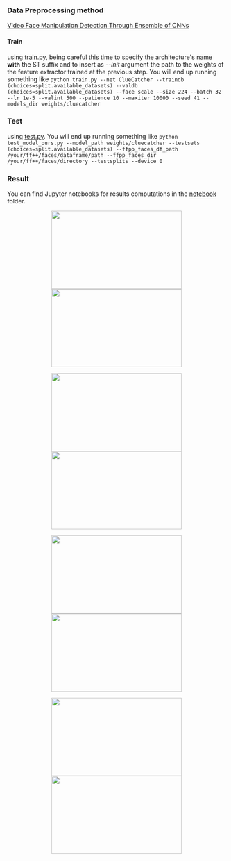 ### Data Preprocessing method
[Video Face Manipulation Detection Through Ensemble of CNNs](https://github.com/polimi-ispl/icpr2020dfdc/tree/master)

#### Train
using [train.py](train.py), being careful this time to specify the architecture's name **with** the ST suffix and to insert as *--init* argument the path to the weights of the feature extractor trained at the previous step. You will end up running something like `python train.py --net ClueCatcher --traindb (choices=split.available_datasets) --valdb (choices=split.available_datasets) --face scale --size 224 --batch 32 --lr 1e-5 --valint 500 --patience 10 --maxiter 10000 --seed 41 --models_dir weights/cluecatcher`

### Test 
using [test.py](test.py). You will end up running something like `python test_model_ours.py --model_path weights/cluecatcher --testsets (choices=split.available_datasets) --ffpp_faces_df_path /your/ff++/faces/dataframe/path --ffpp_faces_dir /your/ff++/faces/directory --testsplits --device 0`

### Result
You can find Jupyter notebooks for results computations in the [notebook](notebook) folder.

<p align='center'>
  <img src="demo/scoreid0_0002.gif" width="300" height='180'/>
  <img src="demo/scroeid0_id3_0002.gif" width="300" height='180'/>
</p>
<p align='center'>
  <img src="demo/scroeid0_id20_0002.gif"  width="300" height='180'/>
  <img src="demo/scroeid0_id23_0002.gif"  width="300" height='180'/>
</p>
<p align='center'>
  <img src="demo/scroeid38_0004.gif" width="300" height='180'/>
  <img src="demo/scroeid38_id_23_0004.gif"  width="300" height='180'/>
</p>
<p align='center'>
  <img src="demo/scroeid38_id_26_0004.gif" width="300" height='180'/>
  <img src="demo/scroeid38_id_28_0004.gif" width="300" height='180'/>
</p>
